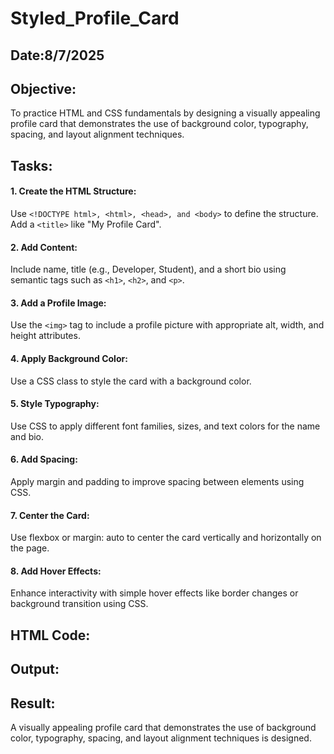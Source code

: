 # Styled_Profile_Card
## Date:8/7/2025

## Objective:
To practice HTML and CSS fundamentals by designing a visually appealing profile card that demonstrates the use of background color, typography, spacing, and layout alignment techniques.

## Tasks:
#### 1. Create the HTML Structure:
Use ```<!DOCTYPE html>, <html>, <head>, and <body>``` to define the structure.
Add a ```<title>``` like "My Profile Card".

#### 2. Add Content:
Include name, title (e.g., Developer, Student), and a short bio using semantic tags such as ```<h1>```, ```<h2>```, and ```<p>```.

#### 3. Add a Profile Image:
Use the ```<img>``` tag to include a profile picture with appropriate alt, width, and height attributes.

#### 4. Apply Background Color:
Use a CSS class to style the card with a background color.

#### 5. Style Typography:
Use CSS to apply different font families, sizes, and text colors for the name and bio.

#### 6. Add Spacing:
Apply margin and padding to improve spacing between elements using CSS.

#### 7. Center the Card:
Use flexbox or margin: auto to center the card vertically and horizontally on the page.

#### 8. Add Hover Effects:
Enhance interactivity with simple hover effects like border changes or background transition using CSS.

## HTML Code:

## Output:

## Result:
A visually appealing profile card that demonstrates the use of background color, typography, spacing, and layout alignment techniques is designed.
